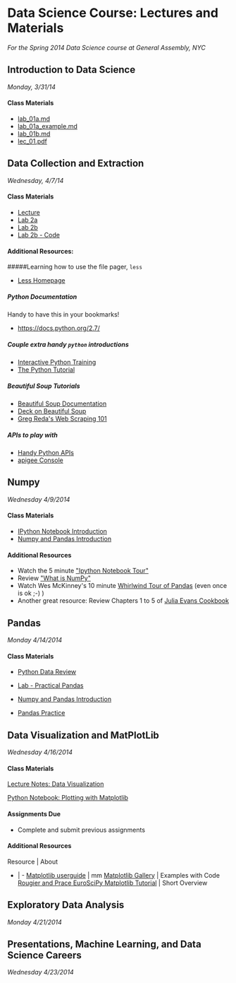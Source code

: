 Data Science Course: Lectures and Materials
=======
_For the Spring 2014 Data Science course at General Assembly, NYC_


## Introduction to Data Science
_Monday, 3/31/14_

#### Class Materials
* [lab_01a.md](https://github.com/datadave/GADS9-NYC-Spring2014-Lectures/blob/master/lessons/lesson01_intro_to_data_science/lab_01a.md)	
* [lab_01a_example.md](https://github.com/datadave/GADS9-NYC-Spring2014-Lectures/blob/master/lessons/lesson01_intro_to_data_science/lab_01a_example.md)
* [lab_01b.md](https://github.com/datadave/GADS9-NYC-Spring2014-Lectures/blob/master/lessons/lesson01_intro_to_data_science/lab_01b.md)
* [lec_01.pdf](https://github.com/datadave/GADS9-NYC-Spring2014-Lectures/blob/master/lessons/lesson01_intro_to_data_science/lec_01.pdf)

## Data Collection and Extraction
_Wednesday, 4/7/14_

#### Class Materials
* [Lecture](https://github.com/datadave/GADS9-NYC-Spring2014-Lectures/blob/master/lessons/lesson02_data_collection_and_extraction/lec02.pdf)
* [Lab 2a](https://github.com/datadave/GADS9-NYC-Spring2014-Lectures/blob/master/lessons/lesson02_data_collection_and_extraction/lab02a.md)
* [Lab 2b](https://github.com/datadave/GADS9-NYC-Spring2014-Lectures/blob/master/lessons/lesson02_data_collection_and_extraction/lab02b.md)
* [Lab 2b - Code](https://github.com/datadave/GADS9-NYC-Spring2014-Lectures/blob/master/lessons/lesson02_data_collection_and_extraction/lab02b.py)

#### Additional Resources:
#####Learning how to use the file pager, `less`

* <a href="http://www.greenwoodsoftware.com/less/faq.html#tricks">Less Homepage</a>

##### Python Documentation

Handy to have this in your bookmarks!

* <a href="https://docs.python.org/2.7/">https://docs.python.org/2.7/</a>

##### Couple extra handy `python` introductions

* <a href="http://www.learnpython.org/">Interactive Python Training</a>
* <a href="https://docs.python.org/2.7/tutorial/index.html">The Python Tutorial</a>


##### Beautiful Soup Tutorials
* <a href="http://www.crummy.com/software/BeautifulSoup/bs4/doc/">Beautiful Soup Documentation</a>
* <a href="http://www.nyu.edu/projects/politicsdatalab/workshops/BeautifulSoup.pdf">Deck on Beautiful Soup</a>
* <a href="http://www.gregreda.com/2013/03/03/web-scraping-101-with-python/">Greg Reda's Web Scraping 101</a>

##### APIs to play with
* <a href="http://www.pythonapi.com/"> Handy Python APIs</a>
* <a href="https://apigee.com/console/twitter">apigee Console</a>

## Numpy
_Wednesday	4/9/2014_

#### Class Materials
* [IPython Notebook Introduction](http://nbviewer.ipython.org/urls/raw.github.com/datadave/GADS9-NYC-Spring2014-Lectures/master/lessons/lesson03a_numpy/lec_03_IPythonNBIntro.ipynb)
* [Numpy and Pandas Introduction](http://nbviewer.ipython.org/urls/raw.github.com/datadave/GADS9-NYC-Spring2014-Lectures/master/lessons/lesson03a_numpy/lec_03_numpy_and_pandas.ipynb)

#### Additional Resources
* Watch the 5 minute ["Ipython Notebook Tour"](http://ipython.org/notebook.html)
* Review ["What is NumPy"](http://docs.scipy.org/doc/numpy/user/whatisnumpy.html)
* Watch Wes McKinney's 10 minute [Whirlwind Tour of Pandas](http://wesmckinney.com/blog/?p=647) (even once is ok ;-) )
* Another great resource: Review Chapters 1 to 5 of [Julia Evans Cookbook](https://github.com/jvns/pandas-cookbook)


## Pandas
_Monday	4/14/2014_

#### Class Materials
* [Python Data Review](https://github.com/datadave/GADS9-NYC-Spring2014-Lectures/blob/master/lessons/lesson03b_pandas/review.md)

* [Lab - Practical Pandas](http://nbviewer.ipython.org/github/datadave/GADS9-NYC-Spring2014-Lectures/blob/master/lessons/lesson03b_pandas/Lab_03ab.ipynb)
* [Numpy and Pandas Introduction](http://nbviewer.ipython.org/urls/raw.github.com/datadave/GADS9-NYC-Spring2014-Lectures/master/lessons/lesson03a_numpy/lec_03_numpy_and_pandas.ipynb)
* [Pandas Practice](https://github.com/datadave/GADS9-NYC-Spring2014-Lectures/blob/master/lessons/lesson03b_pandas/independent_work.md)


## Data Visualization and MatPlotLib
_Wednesday	4/16/2014_

#### Class Materials
[Lecture Notes: Data Visualization](https://github.com/datadave/GADS9-NYC-Spring2014-Lectures/blob/lesson04/lessons/lesson04_matplotlib_and_EDA/DataVizLecture.pdf)

[Python Notebook: Plotting with Matplotlib](http://nbviewer.ipython.org/github/datadave/GADS9-NYC-Spring2014-Lectures/blob/lesson04/lessons/lesson04_matplotlib_and_EDA/Visualization_Instructional_Set.ipynb)

#### Assignments Due
* Complete and submit previous assignments


#### Additional Resources

Resource | About
- | -
[Matplotlib userguide](http://matplotlib.sourceforge.net/users/index.html) | mm
[Matplotlib Gallery](http://matplotlib.org/gallery.html) | Examples with Code
[Rougier and Prace EuroSciPy Matplotlib Tutorial](http://www.loria.fr/~rougier/teaching/matplotlib/) | Short Overview



## Exploratory Data Analysis
_Monday	4/21/2014_


## Presentations, Machine Learning, and Data Science Careers
_Wednesday	4/23/2014_

<!--
## Matrix Algebra and Regression
_Monday	4/28/2014_

## Naive Bayes and Text Classification
_Wednesday	4/30/2014_

## KNN and K-Means
_Monday	5/5/2014_

## Decision Trees
_Wednesday	5/7/2014_

## Principle Component Analysis
_Monday	5/12/2014_

## Review of Machine Learning
_Wednesday	5/14/2014_
-->


<!--
_Monday	5/19/2014_
_Wednesday	5/21/2014_
_Memorial Day	5/26/2014_
_Wednesday	5/28/2014_
_Monday	6/2/2014_
_Wednesday	6/4/2014_
_Monday	6/9/2014_
_Wednesday	6/11/2014_
_Monday	6/16/2014_
_Wednesday	6/18/2014_
-->
